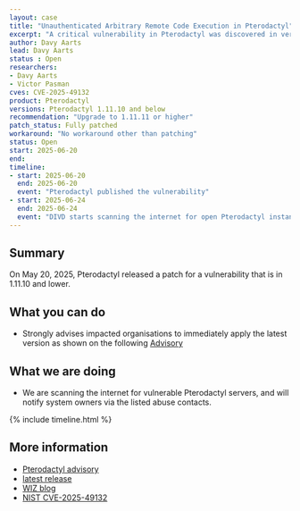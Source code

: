 ```yaml
---
layout: case
title: "Unauthenticated Arbitrary Remote Code Execution in Pterodactyl"
excerpt: "A critical vulnerability in Pterodactyl was discovered in versions below 1.11.11 that allows unauthenticated user preform remote code execution"
author: Davy Aarts
lead: Davy Aarts
status : Open
researchers:
- Davy Aarts
- Victor Pasman
cves: CVE-2025-49132
product: Pterodactyl
versions: Pterodactyl 1.11.10 and below 
recommendation: "Upgrade to 1.11.11 or higher"
patch_status: Fully patched
workaround: "No workaround other than patching"
status: Open
start: 2025-06-20
end:
timeline:
- start: 2025-06-20
  end: 2025-06-20
  event: "Pterodactyl published the vulnerability"
- start: 2025-06-24
  end: 2025-06-24
  event: "DIVD starts scanning the internet for open Pterodactyl instances."
---
```

## Summary

On May 20, 2025, Pterodactyl released a patch for a vulnerability that is in 1.11.10 and lower. 

## What you can do

* Strongly advises impacted organisations to immediately apply the latest version as shown on the following [Advisory](https://github.com/pterodactyl/panel/security/advisories/GHSA-24wv-6c99-f843) 

## What we are doing

* We are scanning the internet for vulnerable Pterodactyl servers, and will notify system owners via the listed abuse contacts.

{% include timeline.html %}

## More information
* [Pterodactyl advisory](https://github.com/pterodactyl/panel/security/advisories/GHSA-24wv-6c99-f843)
* [latest release](https://github.com/pterodactyl/panel/releases)
* [WIZ blog](https://www.wiz.io/vulnerability-database/cve/cve-2025-49132)
* [NIST CVE-2025-49132](https://nvd.nist.gov/vuln/detail/cve-2025-49132)
